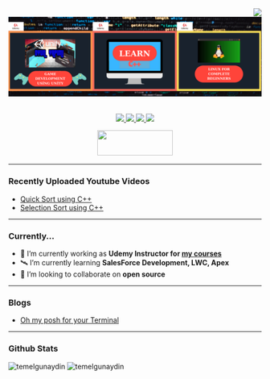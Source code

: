 <img align=right src="https://visitor-badge.laobi.icu/badge?page_id=TemelGunaydin.TemelGunaydin">
<br>

<a href="https://temelgunaydin.github.io/">
  <img src="https://github.com/TemelGunaydin/Assets/blob/7c3ab36c20c9f2a11a6ce7346efd1f3799467e3f/BG_forReadme.png"/>
</a>
<br>
<br>
<p align="center">
  <a href="https://twitter.com/gunaydin_temel">
    <img src="https://img.shields.io/twitter/follow/gunaydin_temel?label=Twitter&logo=twitter&style=for-the-badge&color=green" />
  </a>
    <a href="https://www.youtube.com/channel/UCHSWsc6J1c8hWfMT3Ik8rgw">
    <img src="https://img.shields.io/youtube/channel/subscribers/UC5mnBodB73bR88fLXHSfzYA?style=for-the-badge&logo=youtube&label=Youtube&color=green&logoColor=red" />
  </a>
   <a href="https://www.linkedin.com/in/temel-gunaydin-b0a504186/">
    <img src="https://img.shields.io/badge/LinkedIn-0077B5?style=for-the-badge&logo=linkedin&color=grey&logoColor=red"/>
  </a>
   <a href="https://www.linkedin.com/in/temel-gunaydin-b0a504186/">
    <img src="https://img.shields.io/badge/BITCOIN-DONATE-green?style=for-the-badge"/>
  </a>
</p>
<p align = "center">
 <a href="https://www.buymeacoffee.com/tgunaydinD/">
    <img  style="width:150px;height:50px"src="https://uce769809dcf9f482a03ea62465e.previews.dropboxusercontent.com/p/thumb/ABiL0H1T5sQUVIIRR4VRD8UgU8NE7UHmKjQtqK62Mr4-h68Gv8EAg7ZEAjjP8unosj6462mBkUlDhuwB3CIa_NDEpGzbJvCmVs4JKpKRLMiGgzGSArHzzqgw65XMSrczpn2cvyIGNJzJC0du7Cyx8rl4XAbtloEM-wGbsFrwUwwI4N-LWjBBbVZrf5aeUf2s7iQbqMEhMMkCztRroE-M9m8YOG1AZ7idCScPQDt6yvE4LkaeabrpS4iyUJsgmCaMrE9-xyg4We5pUT2ioJu-yai4V75Uu-SrqMgBynONQ_e13UkCKRF_b34MDhM7bylNPdUe680djUYM5bZDJYRxEvs-L1VbosFo0Hw89yWRb4BoAWbNVyLWTbGYnPpdx6SaEJ0/p.png"/>
  </a>
</p>

---
### Recently Uploaded Youtube Videos

* [Quick Sort using C++](https://www.youtube.com/watch?v=v7sIbpfkXC0)
* [Selection Sort using C++](https://www.youtube.com/watch?v=8X7VfJ2Rc8o)
---
### Currently...
- 🚀 I’m currently working as **Udemy Instructor for [my courses](https://temelgunaydin.github.io/)**
- 🛰️ I’m currently learning **SalesForce Development, LWC, Apex**
- 🤝 I’m looking to collaborate on **open source**

---
### Blogs
* [Oh my posh for your Terminal]()
---
### Github Stats
<p align="left"> <img src="https://github-readme-stats.vercel.app/api?username=temelgunaydin&layout=compact&show_icons=true&theme=calm&hide_border=true" alt="temelgunaydin" />
<img src="https://github-readme-stats.vercel.app/api/top-langs/?username=temelgunaydin&layout=compact&&theme=calm&hide_border=true" alt="temelgunaydin" />
